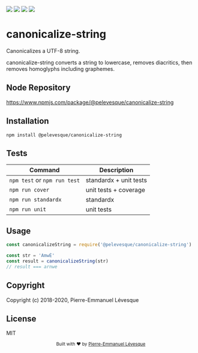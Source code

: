 [build-badge]:    https://travis-ci.org/pelevesque-node/canonicalize-string.svg?branch=master
[build]:          https://travis-ci.org/pelevesque-node/canonicalize-string
[coverage-badge]: https://coveralls.io/repos/github/pelevesque-node/canonicalize-string/badge.svg?branch=master
[coverage]:       https://coveralls.io/github/pelevesque-node/canonicalize-string?branch=master
[standard-badge]: https://img.shields.io/badge/code_style-standard-brightgreen.svg
[standard]:       https://standardjs.com
[mit-badge]:      https://img.shields.io/badge/License-MIT-yellow.svg
[mit]:            http://opensource.org/licenses/MIT

[![][build-badge]][build]
[![][coverage-badge]][coverage]
[![][standard-badge]][standard]
[![][mit-badge]][mit]

# canonicalize-string

Canonicalizes a UTF-8 string.

canonicalize-string converts a string to lowercase, removes diacritics, then
removes homoglyphs including graphemes.

## Node Repository

https://www.npmjs.com/package/@pelevesque/canonicalize-string

## Installation

`npm install @pelevesque/canonicalize-string`

## Tests

Command                      | Description
---------------------------- | ----------------------
`npm test` or `npm run test` | standardx + unit tests
`npm run cover`              | unit tests + coverage
`npm run standardx`          | standardx
`npm run unit`               | unit tests

## Usage

```js
const canonicalizeString = require('@pelevesque/canonicalize-string')
```

```js
const str = 'AmwÉ'
const result = canonicalizeString(str)
// result === arnwe
```

## Copyright

Copyright (c) 2018-2020, Pierre-Emmanuel Lévesque

## License

MIT

<div align="center">
  <sub>Built with ❤︎ by <a href="https://github.com/pelevesque">Pierre-Emmanuel Lévesque</a></sub>
</div>

